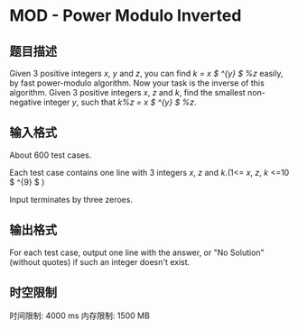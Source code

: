 # MOD - Power Modulo Inverted

## 题目描述

Given 3 positive integers _x_, _y_ and _z_, you can find _k = x $ ^{y} $ %z_ easily, by fast power-modulo algorithm. Now your task is the inverse of this algorithm. Given 3 positive integers _x_, _z_ and _k_, find the smallest non-negative integer _y_, such that _k%z = x $ ^{y} $ %z_.

## 输入格式

About 600 test cases.

Each test case contains one line with 3 integers _x_, _z_ and _k_.(1<= _x_, _z_, _k_ <=10 $ ^{9} $ )

Input terminates by three zeroes.

## 输出格式

For each test case, output one line with the answer, or "No Solution"(without quotes) if such an integer doesn't exist.

## 时空限制

时间限制: 4000 ms
内存限制: 1500 MB
